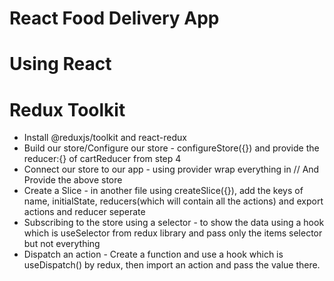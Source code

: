 #   React Food Delivery App

#   Using React

#   Redux Toolkit
- Install @reduxjs/toolkit and react-redux
- Build our store/Configure our store - configureStore({}) and provide the reducer:{} of cartReducer from step 4  
- Connect our store to our app - using provider wrap everything in <Provider store={appStore} /> // And Provide the above store 
- Create a Slice -  in another file using createSlice({}), add the keys of name, initialState, reducers(which will contain all the actions) and export actions and reducer seperate
- Subscribing to the store using a selector -  to show the data using a hook which is useSelector from redux library and pass only the items selector but not everything
- Dispatch an action - Create a function and use a hook which is useDispatch() by redux, then import an action and pass the value there.  
